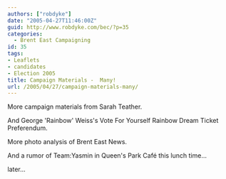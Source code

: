 ```yaml
---
authors: ["robdyke"]
date: "2005-04-27T11:46:00Z"
guid: http://www.robdyke.com/bec/?p=35
categories:
  - Brent East Campaigning
id: 35
tags:
- Leaflets
- candidates
- Election 2005
title: Campaign Materials -  Many!
url: /2005/04/27/campaign-materials-many/
---
```

More campaign materials from Sarah Teather.

And George 'Rainbow' Weiss's Vote For Yourself Rainbow Dream Ticket Preferendum.

More photo analysis of Brent East News.

And a rumor of Team:Yasmin in Queen's Park Café this lunch time...

later...
